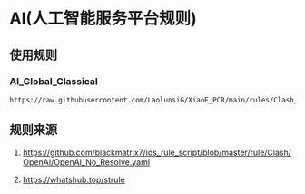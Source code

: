 # AI(人工智能服务平台规则)

## 使用规则

### AI_Global_Classical
```
https://raw.githubusercontent.com/LaolunsiG/XiaoE_PCR/main/rules/Clash_Meta/AI/AI_Global.yaml
```

## 规则来源

1. https://github.com/blackmatrix7/ios_rule_script/blob/master/rule/Clash/OpenAI/OpenAI_No_Resolve.yaml

2. https://whatshub.top/strule
